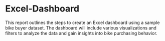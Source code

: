 # Excel-Dashboard
This report outlines the steps to create an Excel dashboard using a sample bike buyer dataset. The dashboard will include various visualizations and filters to analyze the data and gain insights into bike purchasing behavior.
